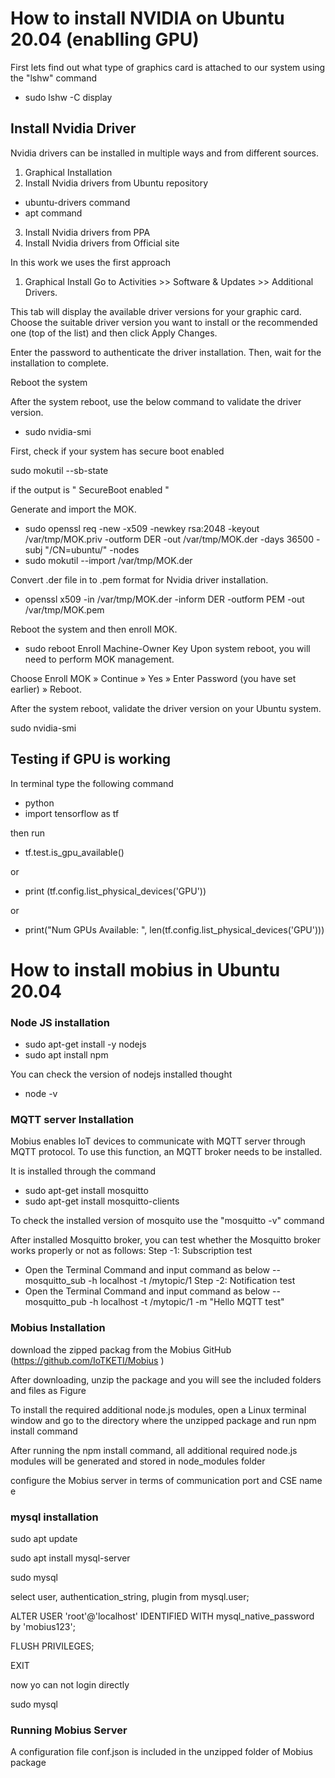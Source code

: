 # How to install NVIDIA on Ubuntu 20.04 (enablling GPU)

First lets find out what type of graphics card is attached to our system using the "lshw" command 


- sudo lshw -C display


## Install Nvidia Driver
Nvidia drivers can be installed in multiple ways and from different sources.

1. Graphical Installation
2. Install Nvidia drivers from Ubuntu repository
  - ubuntu-drivers command
  - apt command
3. Install Nvidia drivers from PPA
4. Install Nvidia drivers from Official site

In this work we uses the first approach 

1. Graphical Install
Go to Activities >> Software & Updates >> Additional Drivers.

This tab will display the available driver versions for your graphic card. Choose the suitable driver version you want to install or the recommended one (top of the list) and then click Apply Changes.

Enter the password to authenticate the driver installation. Then, wait for the installation to complete.

Reboot the system

After the system reboot, use the below command to validate the driver version.
  - sudo nvidia-smi



First, check if your system has secure boot enabled

sudo mokutil --sb-state

if the output is " SecureBoot enabled "
  
Generate and import the MOK.


  - sudo openssl req -new -x509 -newkey rsa:2048 -keyout /var/tmp/MOK.priv -outform DER -out /var/tmp/MOK.der -days 36500 -subj "/CN=ubuntu/" -nodes
  - sudo mokutil --import /var/tmp/MOK.der


Convert .der file in to .pem format for Nvidia driver installation.

   - openssl x509 -in /var/tmp/MOK.der -inform DER -outform PEM -out /var/tmp/MOK.pem
  
Reboot the system and then enroll MOK.

  - sudo reboot
Enroll Machine-Owner Key
Upon system reboot, you will need to perform MOK management.

Choose Enroll MOK » Continue » Yes » Enter Password (you have set earlier) » Reboot.

After the system reboot, validate the driver version on your Ubuntu system.

sudo nvidia-smi


## Testing if GPU is working 
In terminal type the following command 

  - python 
  - import tensorflow as tf
  
then run 

  - tf.test.is_gpu_available()
  
or 

 - print (tf.config.list_physical_devices('GPU'))
 
or

 - print("Num GPUs Available: ", len(tf.config.list_physical_devices('GPU')))



# How to install mobius in Ubuntu 20.04 


### Node JS installation

  - sudo apt-get install -y nodejs
  - sudo apt install npm

You can check the version of nodejs installed thought
  - node -v



### MQTT server Installation

Mobius enables IoT devices to communicate with MQTT server through MQTT protocol. To use this function, an MQTT broker needs to be installed. 

It is installed through the command 
  - sudo apt-get install mosquitto
  - sudo apt-get install mosquitto-clients

To check the installed version of mosquito use the "mosquitto -v" command


After installed Mosquitto broker, you can test whether the Mosquitto broker works properly or not as follows:
Step -1: Subscription test
  - Open the Terminal Command and input command as below
    -- mosquitto_sub -h localhost -t /mytopic/1
Step -2: Notification test
  - Open the Terminal Command and input command as below
    -- mosquitto_pub -h localhost -t /mytopic/1 -m "Hello MQTT test"





### Mobius Installation

download the zipped packag from the Mobius GitHub (https://github.com/IoTKETI/Mobius )

After downloading, unzip the package and you will see the included folders and files as Figure

To install the required  additional node.js modules, open a Linux terminal window and go to the directory where the  unzipped package and run npm install command

After running the npm install command, all additional required node.js modules will be generated and stored in node_modules folder


configure the Mobius server in terms of communication port and CSE name e



### mysql installation

sudo apt update

sudo apt install mysql-server

sudo mysql

select user, authentication_string, plugin from mysql.user;

ALTER USER 'root'@'localhost' IDENTIFIED WITH mysql_native_password by 'mobius123';

FLUSH PRIVILEGES;

EXIT

now yo can not login directly 

sudo mysql


### Running Mobius Server
A configuration file conf.json is included in the unzipped folder of Mobius package
